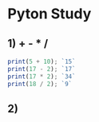 # Pyton Study

## 1) + - * /

```javascript
print(5 + 10); `15`
print(17 - 2); `17`
print(17 * 2); `34`
print(18 / 2); `9`
```

## 2) 